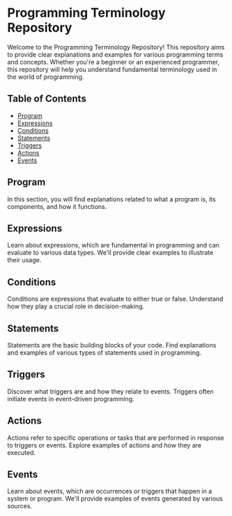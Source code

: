 # Programming Terminology Repository

Welcome to the Programming Terminology Repository! This repository aims to provide clear explanations and examples for various programming terms and concepts. Whether you're a beginner or an experienced programmer, this repository will help you understand fundamental terminology used in the world of programming.

## Table of Contents

- [Program](#program)
- [Expressions](#expressions)
- [Conditions](#conditions)
- [Statements](#statements)
- [Triggers](#triggers)
- [Actions](#actions)
- [Events](#events)

## Program

In this section, you will find explanations related to what a program is, its components, and how it functions.

## Expressions

Learn about expressions, which are fundamental in programming and can evaluate to various data types. We'll provide clear examples to illustrate their usage.

## Conditions

Conditions are expressions that evaluate to either true or false. Understand how they play a crucial role in decision-making.

## Statements

Statements are the basic building blocks of your code. Find explanations and examples of various types of statements used in programming.

## Triggers

Discover what triggers are and how they relate to events. Triggers often initiate events in event-driven programming.

## Actions

Actions refer to specific operations or tasks that are performed in response to triggers or events. Explore examples of actions and how they are executed.

## Events

Learn about events, which are occurrences or triggers that happen in a system or program. We'll provide examples of events generated by various sources.

